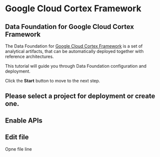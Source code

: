 # Google Cloud Cortex Framework
<walkthrough-tutorial-duration duration="30min"></walkthrough-tutorial-duration>

## Data Foundation for Google Cloud Cortex Framework
The Data Foundation for [Google Cloud Cortex Framework](https://cloud.google.com/solutions/cortex) is a set of analytical artifacts, that can be automatically deployed together with reference architectures.

This tutorial will guide you through Data Foundation configuration and deployment.

Click the **Start** button to move to the next step.

## Please select a project for deployment or create one.
<walkthrough-project-setup billing=true></walkthrough-project-setup>

## Enable APIs

<walkthrough-enable-apis apis="bigquery.googleapis.com"></walkthrough-enable-apis>


## Edit file

<walkthrough-editor-select-line filePath="config.json" startLine="10" endLine="12">Opne file line</walkthrough-editor-select-line>



